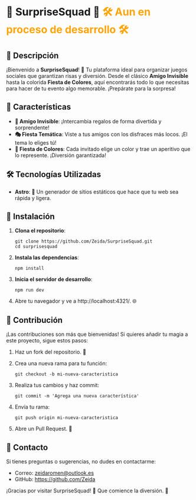 # 🎉 SurpriseSquad 🎉  <span style="color: orange;">🛠️ Aun en proceso de desarrollo  🛠️</span>

## 🎈 Descripción

¡Bienvenido a **SurpriseSquad**! 🎊 Tu plataforma ideal para organizar juegos sociales que garantizan risas y diversión. Desde el clásico **Amigo Invisible** hasta la colorida **Fiesta de Colores**, aquí encontrarás todo lo que necesitas para hacer de tu evento algo memorable. ¡Prepárate para la sorpresa!

## 🌟 Características

- **🎁 Amigo Invisible**: ¡Intercambia regalos de forma divertida y sorprendente!
- **🎭 Fiesta Temática**: Viste a tus amigos con los disfraces más locos. ¡El tema lo eliges tú!
- **🌈 Fiesta de Colores**: Cada invitado elige un color y trae un aperitivo que lo represente. ¡Diversión garantizada!

## 🛠️ Tecnologías Utilizadas

- **Astro**: 🚀 Un generador de sitios estáticos que hace que tu web sea rápida y ligera.

## 🚀 Instalación

1. **Clona el repositorio**:

       git clone https://github.com/Zeida/SurpriseSquad.git
       cd surprisesquad
   
2. **Instala las dependencias**:

       npm install

3. **Inicia el servidor de desarrollo**:

       npm run dev

4. Abre tu navegador y ve a http://localhost:4321/. 🌐

## 🤝 Contribución

¡Las contribuciones son más que bienvenidas! Si quieres añadir tu magia a este proyecto, sigue estos pasos:

1. Haz un fork del repositorio. 🍴
2. Crea una nueva rama para tu función:

       git checkout -b mi-nueva-caracteristica

3. Realiza tus cambios y haz commit:

       git commit -m 'Agrega una nueva característica'
   
4. Envía tu rama:

       git push origin mi-nueva-caracteristica

5. Abre un Pull Request. 🔄

## 📧 Contacto
Si tienes preguntas o sugerencias, no dudes en contactarme:

- Correo: zeidaromen@outlook.es
- GitHub: https://github.com/Zeida

¡Gracias por visitar SurpriseSquad! 🎉 Que comience la diversión. 🎈

